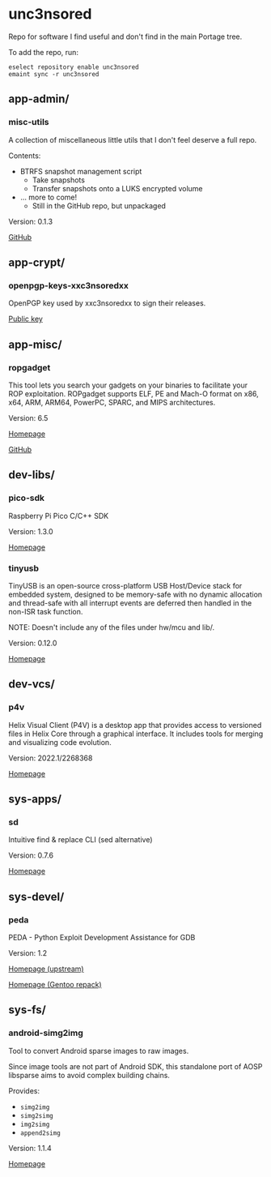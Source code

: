 # unc3nsored
Repo for software I find useful and don't find in the main Portage tree.

To add the repo, run:
```
eselect repository enable unc3nsored
emaint sync -r unc3nsored
```

## app-admin/
### misc-utils
A collection of miscellaneous little utils that I don't feel deserve a full repo.

Contents:
 * BTRFS snapshot management script
   - Take snapshots
   - Transfer snapshots onto a LUKS encrypted volume
 * ... more to come!
   - Still in the GitHub repo, but unpackaged

Version: 0.1.3

[GitHub][misc-utils github]

## app-crypt/
### openpgp-keys-xxc3nsoredxx
OpenPGP key used by xxc3nsoredxx to sign their releases.

[Public key][pgp]

## app-misc/
### ropgadget
This tool lets you search your gadgets on your binaries to facilitate your ROP exploitation.
ROPgadget supports ELF, PE and Mach-O format on x86, x64, ARM, ARM64, PowerPC, SPARC, and MIPS architectures.

Version: 6.5

[Homepage][rop]

[GitHub][rop github]

## dev-libs/
### pico-sdk
Raspberry Pi Pico C/C++ SDK

Version: 1.3.0

[Homepage][pico sdk]

### tinyusb
TinyUSB is an open-source cross-platform USB Host/Device stack for embedded system, designed to be memory-safe with no dynamic allocation and thread-safe with all interrupt events are deferred then handled in the non-ISR task function.

NOTE: Doesn't include any of the files under hw/mcu and lib/.

Version: 0.12.0

[Homepage][tinyusb]

## dev-vcs/
### p4v
Helix Visual Client (P4V) is a desktop app that provides access to versioned files in Helix Core through a graphical interface.
It includes tools for merging and visualizing code evolution.

Version: 2022.1/2268368

[Homepage][p4v]

## sys-apps/
### sd
Intuitive find & replace CLI (sed alternative)

Version: 0.7.6

[Homepage][sd]

## sys-devel/
### peda
PEDA - Python Exploit Development Assistance for GDB

Version: 1.2

[Homepage (upstream)][peda]

[Homepage (Gentoo repack)][peda gentoo]

## sys-fs/
### android-simg2img
Tool to convert Android sparse images to raw images.

Since image tools are not part of Android SDK, this standalone port of AOSP libsparse aims to avoid complex building chains.

Provides:
 * `simg2img`
 * `simg2simg`
 * `img2simg`
 * `append2simg`

Version: 1.1.4

[Homepage][simg2img]


<!-- link refs -->
[misc-utils github]: https://github.com/xxc3nsoredxx/misc-utils
[rop]: https://www.shell-storm.org/project/ROPgadget/
[rop github]: https://github.com/JonathanSalwan/ROPgadget
[pico sdk]: https://github.com/raspberrypi/pico-sdk
[tinyusb]: https://github.com/hathach/tinyusb
[p4v]: https://www.perforce.com/products/helix-core-apps/helix-visual-client-p4v
[sd]: https://github.com/chmln/sd
[peda]: https://github.com/longld/peda
[peda gentoo]: https://github.com/xxc3nsoredxx/peda
[simg2img]: https://github.com/anestisb/android-simg2img

<!-- public key links will stay at the end, raw download last -->
[pgp]: https://raw.githubusercontent.com/xxc3nsoredxx/xxc3nsoredxx/master/pubkey.asc
